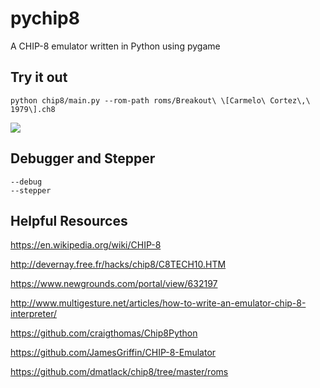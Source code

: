 # pychip8

A CHIP-8 emulator written in Python using pygame

## Try it out
```
python chip8/main.py --rom-path roms/Breakout\ \[Carmelo\ Cortez\,\ 1979\].ch8
```

![](https://media.giphy.com/media/QVyjipq9sdU9xPojBP/giphy.gif)

## Debugger and Stepper
```
--debug
--stepper
```

## Helpful Resources

https://en.wikipedia.org/wiki/CHIP-8

http://devernay.free.fr/hacks/chip8/C8TECH10.HTM

https://www.newgrounds.com/portal/view/632197

http://www.multigesture.net/articles/how-to-write-an-emulator-chip-8-interpreter/

https://github.com/craigthomas/Chip8Python

https://github.com/JamesGriffin/CHIP-8-Emulator

https://github.com/dmatlack/chip8/tree/master/roms
